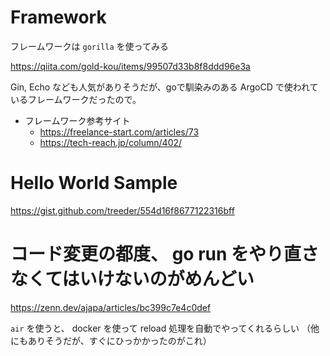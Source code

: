# Framework

フレームワークは `gorilla` を使ってみる

https://qiita.com/gold-kou/items/99507d33b8f8ddd96e3a

Gin, Echo なども人気がありそうだが、goで馴染みのある ArgoCD で使われているフレームワークだったので。

* フレームワーク参考サイト
  * https://freelance-start.com/articles/73
  * https://tech-reach.jp/column/402/

# Hello World Sample

https://gist.github.com/treeder/554d16f8677122316bff

# コード変更の都度、 go run をやり直さなくてはいけないのがめんどい

https://zenn.dev/ajapa/articles/bc399c7e4c0def

`air` を使うと、 docker を使って reload 処理を自動でやってくれるらしい
（他にもありそうだが、すぐにひっかかったのがこれ）